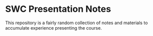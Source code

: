 SWC Presentation Notes
======================

This repository is a fairly random collection of notes and materials to
accumulate experience presenting the course.
